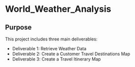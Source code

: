# World_Weather_Analysis

## Purpose
This project includes three main deliverables:

- Deliverable 1: Retrieve Weather Data
- Deliverable 2: Create a Customer Travel Destinations Map
- Deliverable 3: Create a Travel Itinerary Map
